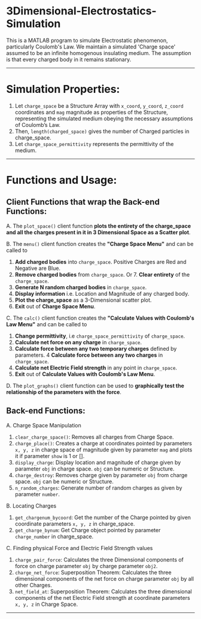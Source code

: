 # 3Dimensional-Electrostatics-Simulation
This is a MATLAB program to simulate Electrostatic phenomenon, particularly Coulomb's Law. We maintain a simulated 'Charge space' assumed to be an infinite homogenous insulating medium. The assumption is that every charged body in it remains stationary.

----
# Simulation Properties:
1. Let `charge_space` be a Structure Array  with `x_coord`, `y_coord`, `z_coord` coordinates and `mag` magnitude as properties of the Structure, representing the simulated medium obeying the necessary assumptions of Coulomb’s Law.
2. Then, `length(charged_space)` gives the number of Charged particles in charge_space.
3. Let `charge_space_permittivity` represents the permittivity of the medium.
----

# Functions and Usage:

Client Functions that wrap the Back-end Functions:
--
A. The `plot_space()` client function **plots the entirety of the charge_space and all the charges present in it in 3 Dimensional Space as a Scatter plot**. 

B. The `menu()` client function creates the **"Charge Space Menu"** and can be called to 
1. **Add charged bodies** into `charge_space`. Positive Charges are Red and Negative are Blue.
2. **Remove charged bodies** from `charge_space`. Or 7. **Clear entirety** of the `charge_space`.
3. **Generate N random charged bodies** in `charge_space`.
4. **Display information** i.e. Location and Magnitude of any charged body.
5. **Plot the charge_space** as a 3-Dimensional scatter plot.
6. **Exit** out of **Charge Space Menu**.

C. The `calc()` client function creates the **"Calculate Values with Coulomb's Law Menu"** and can be called to
1. **Change permittivity**, i.e `charge_space_permittivity` of `charge_space`.
2. **Calculate net force on any charge** in `charge_space`.
3. **Calculate force between any two temporary charges** defined by parameters.
4 **Calculate force between any two charges** in `charge_space`.
5. **Calculate net Electric Field strength** in any point in `charge_space`.
6. **Exit** out of **Calculate Values with Coulomb's Law Menu**.

D. The `plot_graphs()` client function can be used to **graphically test the relationship of the parameters with the force**.

Back-end Functions:
--
A. Charge Space Manipulation
1. `clear_charge_space()`: Removes all charges from Charge Space.
2. `charge_place()`: Creates a charge at coordinates pointed by parameters `x, y, z` in charge space of magnitude given by parameter `mag` and plots it if parameter `show` is 1 or [].
3. `display_charge`: Display location and magnitude of charge given by parameter `obj` in charge space. `obj` can be numeric or Structure.
4. `charge_destroy`: Removes charge given by parameter `obj` from charge space. `obj` can be numeric or Structure.
5. `n_random_charges`: Generate number of random charges as given by parameter `number`.

B. Locating Charges
1. `get_chargenum_bycoord`: Get the number of the Charge pointed by given coordinate parameters `x, y, z` in charge_space.
2. `get_charge_bynum`: Get Charge object pointed by parameter `charge_number` in charge_space. 

C. Finding physical Force and Electric Field Strength values
1. `charge_pair_force`: Calculates the three Dimensional components of force on charge parameter `obj` by charge parameter `obj2`.
2. `charge_net_force`: Superposition Theorem: Calculates the three dimensional components of the net force on charge parameter `obj` by all other Charges.
3. `net_field_at`: Superposition Theorem: Calculates the three dimensional components of the net Electric Field strength at coordinate parameters `x, y, z` in Charge Space.

----
